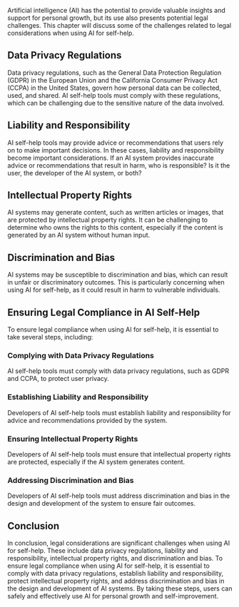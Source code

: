 
Artificial intelligence (AI) has the potential to provide valuable insights and support for personal growth, but its use also presents potential legal challenges. This chapter will discuss some of the challenges related to legal considerations when using AI for self-help.

Data Privacy Regulations
------------------------

Data privacy regulations, such as the General Data Protection Regulation (GDPR) in the European Union and the California Consumer Privacy Act (CCPA) in the United States, govern how personal data can be collected, used, and shared. AI self-help tools must comply with these regulations, which can be challenging due to the sensitive nature of the data involved.

Liability and Responsibility
----------------------------

AI self-help tools may provide advice or recommendations that users rely on to make important decisions. In these cases, liability and responsibility become important considerations. If an AI system provides inaccurate advice or recommendations that result in harm, who is responsible? Is it the user, the developer of the AI system, or both?

Intellectual Property Rights
----------------------------

AI systems may generate content, such as written articles or images, that are protected by intellectual property rights. It can be challenging to determine who owns the rights to this content, especially if the content is generated by an AI system without human input.

Discrimination and Bias
-----------------------

AI systems may be susceptible to discrimination and bias, which can result in unfair or discriminatory outcomes. This is particularly concerning when using AI for self-help, as it could result in harm to vulnerable individuals.

Ensuring Legal Compliance in AI Self-Help
-----------------------------------------

To ensure legal compliance when using AI for self-help, it is essential to take several steps, including:

### Complying with Data Privacy Regulations

AI self-help tools must comply with data privacy regulations, such as GDPR and CCPA, to protect user privacy.

### Establishing Liability and Responsibility

Developers of AI self-help tools must establish liability and responsibility for advice and recommendations provided by the system.

### Ensuring Intellectual Property Rights

Developers of AI self-help tools must ensure that intellectual property rights are protected, especially if the AI system generates content.

### Addressing Discrimination and Bias

Developers of AI self-help tools must address discrimination and bias in the design and development of the system to ensure fair outcomes.

Conclusion
----------

In conclusion, legal considerations are significant challenges when using AI for self-help. These include data privacy regulations, liability and responsibility, intellectual property rights, and discrimination and bias. To ensure legal compliance when using AI for self-help, it is essential to comply with data privacy regulations, establish liability and responsibility, protect intellectual property rights, and address discrimination and bias in the design and development of AI systems. By taking these steps, users can safely and effectively use AI for personal growth and self-improvement.
